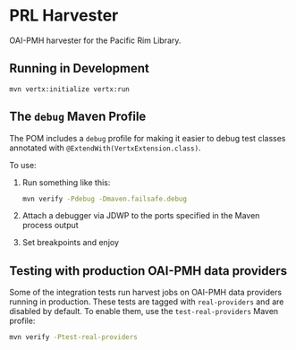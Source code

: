 # PRL Harvester

OAI-PMH harvester for the Pacific Rim Library.

## Running in Development

    mvn vertx:initialize vertx:run

## The `debug` Maven Profile

The POM includes a `debug` profile for making it easier to debug test classes annotated with `@ExtendWith(VertxExtension.class)`.

To use:

1. Run something like this:

    ```bash
    mvn verify -Pdebug -Dmaven.failsafe.debug
    ```

2. Attach a debugger via JDWP to the ports specified in the Maven process output
3. Set breakpoints and enjoy

## Testing with production OAI-PMH data providers

Some of the integration tests run harvest jobs on OAI-PMH data providers running in production. These tests are tagged with `real-providers` and are disabled by default. To enable them, use the `test-real-providers` Maven profile:

```bash
mvn verify -Ptest-real-providers
```

